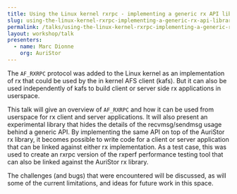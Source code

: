 ```yaml
---
title: Using the Linux kernel rxrpc - implementing a generic rx API library
slug: using-the-linux-kernel-rxrpc-implementing-a-generic-rx-api-library
permalink: /talks/using-the-linux-kernel-rxrpc-implementing-a-generic-rx-api-library/
layout: workshop/talk
presenters:
  - name: Marc Dionne
    org: AuriStor
---
```


The `AF_RXRPC` protocol was added to the Linux kernel as an implementation of
rx that could be used by the in kernel AFS client (kafs). But it can also be
used independently of kafs to build client or server side rx applications in
userspace.

This talk will give an overview of `AF_RXRPC` and how it can be used from
userspace for rx client and server applications.  It will also present an
experimental library that hides the details of the recvmsg/sendmsg usage behind
a generic API.  By implementing the same API on top of the AuriStor rx library,
it becomes possible to write code for a client or server application that can
be linked against either rx implementation.  As a test case, this was used to
create an rxrpc version of the rxperf performance testing tool that can also be
linked against the AuriStor rx library.

The challenges (and bugs) that were encountered will be discussed, as will some
of the current limitations, and ideas for future work in this space.
